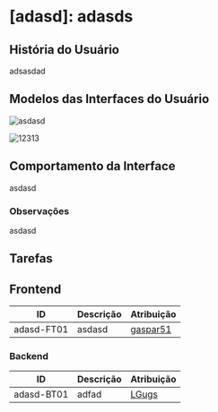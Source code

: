 # [adasd]: adasds
## História do Usuário
adsasdad

## Modelos das Interfaces do Usuário

![asdasd](asdas)

![12313](erwerwe)

## Comportamento da Interface
asdasd

### Observações
asdasd

## Tarefas
## Frontend

<table>
<thead>
<th>ID</th>
<th>Descrição</th>
<th>Atribuição</th>
</thead>

<tbody id="frontend-tasks-tbody">

<tr>
<td>
adasd-FT01
</td>
<td>
asdasd
</td>
<td>
<a href="https://github.com/gaspar51">gaspar51</a>
</td>
</tr>

</tbody>
</table>

### Backend

<table>
<thead>
<th>ID</th>
<th>Descrição</th>
<th>Atribuição</th>
</thead>

<tbody id="backend-tasks-tbody">

<tr>
<td>
adasd-BT01
</td>
<td>
adfad
</td>
<td>
<a href="https://github.com/LGugs">LGugs</a>
</td>
</tr>

</tbody>
</table>
